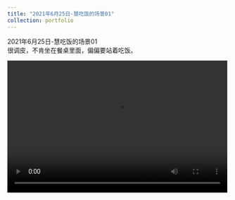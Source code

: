 ```yaml
---
title: "2021年6月25日-慧吃饭的场景01"
collection: portfolio
---
```


2021年6月25日-慧吃饭的场景01<br/>很调皮，不肯坐在餐桌里面，偏偏要站着吃饭。

<video src="/images/5ff95b32d892857750146b56319c683e.mp4" controls="controls" width="500" height="300">您的浏览器不支持播放该视频！</video>



